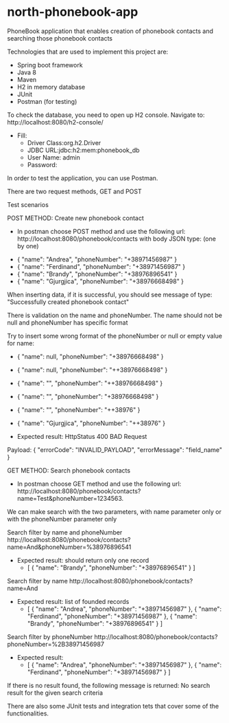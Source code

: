 # north-phonebook-app
PhoneBook application that enables creation of phonebook contacts and searching those phonebook contacts

Technologies that are used to implement this project are:
* Spring boot framework
* Java 8
* Maven
* H2 in memory database
* JUnit 
* Postman (for testing)

To check the database, you need to open up H2 console. Navigate to: http://localhost:8080/h2-console/
* Fill:
	- Driver Class:org.h2.Driver
	- JDBC URL:jdbc:h2:mem:phonebook_db
	- User Name: admin
	- Password: 

In order to test the application, you can use Postman.

There are two request methods, GET and POST

Test scenarios

POST METHOD: Create new phonebook contact 

- In postman choose POST method and use the following url:
http://localhost:8080/phonebook/contacts
with body JSON type: (one by one)

* {
	"name": "Andrea",
	"phoneNumber": "+38971456987"
}
* {
	"name": "Ferdinand",
	"phoneNumber": "+38971456987"
}
* {
	"name": "Brandy",
	"phoneNumber": "+38976896541"
}
* {
	"name": "Gjurgjica",
	"phoneNumber": "+38976668498"
}

When inserting data, if it is successful, you should see message of type: "Successfully created phonebook contact"

There is validation on the name and phoneNumber.
The name should not be null and phoneNumber has specific format

Try to insert some wrong format of the phoneNumber or null or empty value for name:
* {
	"name": null,
	"phoneNumber": "+38976668498"
}
* {
	"name": null,
	"phoneNumber": "++38976668498"
}
* {
	"name": "",
	"phoneNumber": "++38976668498"
}
* {
	"name": "",
	"phoneNumber": "+38976668498"
}
* {
	"name": "",
	"phoneNumber": "++38976"
}
* {
	"name": "Gjurgjica",
	"phoneNumber": "++38976"
}

* Expected result: HttpStatus 400 BAD Request 

Payload:
	{
		"errorCode": "INVALID_PAYLOAD",
		"errorMessage": "field_name"
	}


GET METHOD: Search phonebook contacts 
- In postman choose GET method and use the following url: http://localhost:8080/phonebook/contacts?name=Test&phoneNumber=1234563.

We can make search with the two parameters, with name parameter only or with the phoneNumber parameter only 

Search filter by name and phoneNumber
http://localhost:8080/phonebook/contacts?name=And&phoneNumber=%38976896541
* Expected result: should return only one record 
	- [
	    {
		"name": "Brandy",
		"phoneNumber": "+38976896541"
	    }
	]

Search filter by name 
http://localhost:8080/phonebook/contacts?name=And
* Expected result: list of founded records
	- [
	    {
		"name": "Andrea",
		"phoneNumber": "+38971456987"
	    },
	    {
		"name": "Ferdinand",
		"phoneNumber": "+38971456987"
	    },
	    {
		"name": "Brandy",
		"phoneNumber": "+38976896541"
	    }
	]

Search filter by phoneNumber
http://localhost:8080/phonebook/contacts?phoneNumber=%2B38971456987
* Expected result:
	- [
	    {
		"name": "Andrea",
		"phoneNumber": "+38971456987"
	    },
	    {
		"name": "Ferdinand",
		"phoneNumber": "+38971456987"
	    }
	]

If there is no result found, the following message is returned: No search result for the given search criteria

There are also some JUnit tests and integration tets that cover some of the functionalities.
